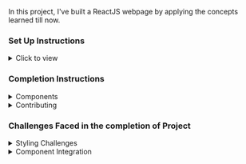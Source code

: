 In this project, I've built a ReactJS webpage by applying the concepts learned till now.

### Set Up Instructions

<details>
<summary>Click to view</summary>

- Download dependencies by running `npm install`
- Start up the app using `npm start`
</details>

### Completion Instructions

<details>
<summary>Components</summary>
<br/>
The application is composed of several React components, each serving a specific purpose:

DoctorProfile: Combines the profile, details card, and appointment card of a doctor.

DoctorDetails: Combines various components related to doctor details including AboutMe, SpecializeIn, Concerns, WorkExperience, and FeaturedReview.

AboutMe: Displays basic information about the doctor, such as their name, type, and rating.

SpecializeIn: Shows the areas in which the doctor specializes along with corresponding icons.

Concerns: Lists the concerns the doctor treats.

WorkExperience: Presents the doctor's work history including workplace names, timelines, and roles.

FeaturedReview: Displays a set of featured review images.

</details>

<details>
<summary>Contributing</summary>
<br/>

Contributions are welcome! Please feel free to submit any issues or pull requests

</details>

### Challenges Faced in the completion of Project

<details>
<summary>Styling Challenges</summary>
<br />

Styling the components to achieve the desired layout and appearance. CSS can sometimes be tricky, especially when dealing with complex layouts and responsive design.

Overcome by experimenting with different CSS properties and values to achieve the desired visual outcome.

</details>

<details>
<summary>Component Integration</summary>
<br />

Integrated multiple components to create a cohesive user interface was a challenge. Overcome it by ensuring that each component interacts correctly with others and maintaining data flow.

</details>
